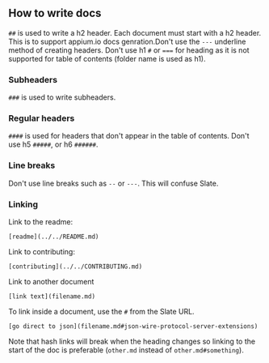 ## How to write docs

`##` is used to write a h2 header. Each document must start with a h2 header.
This is to support appium.io docs genration.Don't use the `---` underline method of creating headers.
Don't use h1 `#` or `===` for heading as it is not supported for table of contents (folder name is used as h1).

### Subheaders

`###` is used to write subheaders.

### Regular headers

`####` is used for headers that don't appear in the table of contents.
Don't use h5 `#####`, or h6 `######`.

### Line breaks

Don't use line breaks such as `--` or `---`. This will confuse Slate.

### Linking

Link to the readme:

`[readme](../../README.md)`

Link to contributing:

`[contributing](../../CONTRIBUTING.md)`

Link to another document

`[link text](filename.md)`

To link inside a document, use the `#` from the Slate URL.

`[go direct to json](filename.md#json-wire-protocol-server-extensions)`

Note that hash links will break when the heading changes so linking to
the start of the doc is preferable (`other.md` instead of `other.md#something`).
